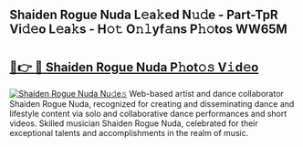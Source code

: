 ## Shaiden Rogue Nuda L𝚎a𝚔ed N𝚞𝚍e - Part-TpR Vi𝚍𝚎o L𝚎a𝚔s - H𝚘𝚝 O𝚗𝚕yf𝚊ns P𝚑𝚘tos WW65M

# <h2><a href="http://kf3wqcc.oniu.top/?m=Shaiden+Rogue+Nuda">🔗👉 🔴 Shaiden Rogue Nuda P𝚑ot𝚘𝚜 V𝚒d𝚎o</a></h2>

[![Shaiden Rogue Nuda Nu𝚍e𝚜](https://i.imgur.com/0qMVB7G.gif)](http://kf3wqcc.oniu.top/?m=Shaiden+Rogue+Nuda)
Web-based artist and dance collaborator Shaiden Rogue Nuda, recognized for creating and disseminating dance and lifestyle content via solo and collaborative dance performances and short videos. Skilled musician Shaiden Rogue Nuda, celebrated for their exceptional talents and accomplishments in the realm of music.  
